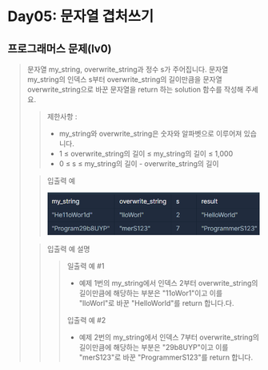# Day05: 문자열 겹처쓰기
## 프로그래머스 문제(lv0)
> 문자열 my_string, overwrite_string과 정수 s가 주어집니다. 문자열 my_string의 인덱스 s부터 overwrite_string의 길이만큼을 문자열 overwrite_string으로 바꾼 문자열을 return 하는 solution 함수를 작성해 주세요.
>
>  >제한사항 :
> >
> > - my_string와 overwrite_string은 숫자와 알파벳으로 이루어져 있습니다. 
> > - 1 ≤ overwrite_string의 길이 ≤ my_string의 길이 ≤ 1,000 
> > - 0 ≤ s ≤ my_string의 길이 - overwrite_string의 길이
>
> > 입출력 예
> >
> >![img.png](img.png)
> 
> > 입출력 예 설명
> > > 일출력 예 #1
> > >
> > > - 예제 1번의 my_string에서 인덱스 2부터 overwrite_string의 길이만큼에 해당하는 부분은 "11oWor1"이고 이를 "lloWorl"로 바꾼 "HelloWorld"를 return 합니다.다.
> > >
> > > 입출력 예 #2
> > >
> > > - 예제 2번의 my_string에서 인덱스 7부터 overwrite_string의 길이만큼에 해당하는 부분은 "29b8UYP"이고 이를 "merS123"로 바꾼 "ProgrammerS123"를 return 합니다.